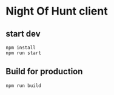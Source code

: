 # Night Of Hunt client

## start dev
```
npm install
npm run start
```

## Build for production
```bash
npm run build
```
